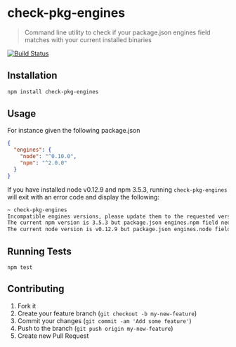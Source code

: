 # check-pkg-engines

> Command line utility to check if your package.json engines field matches with your current installed binaries

[![Build Status][travis_badge]][travis]

## Installation

```sh
npm install check-pkg-engines
```

## Usage

For instance given the following package.json

```json
{
  "engines": {
    "node": "^0.10.0",
    "npm": "^2.0.0"
  }
}
```

If you have installed node v0.12.9 and npm 3.5.3, running `check-pkg-engines` will exit with an error code and display the following:

```sh
~ check-pkg-engines
Incompatible engines versions, please update them to the requested version especified in package.json engines field
The current npm version is 3.5.3 but package.json engines.npm field needs ^2.0.0
The current node version is v0.12.9 but package.json engines.node field needs ^0.10.0
```

## Running Tests

`npm test`

## Contributing

1. Fork it
1. Create your feature branch (`git checkout -b my-new-feature`)
1. Commit your changes (`git commit -am 'Add some feature'`)
1. Push to the branch (`git push origin my-new-feature`)
1. Create new Pull Request

[travis]: https://travis-ci.org/marcioj/check-pkg-engines
[travis_badge]: https://api.travis-ci.org/marcioj/check-pkg-engines.svg?branch=master
